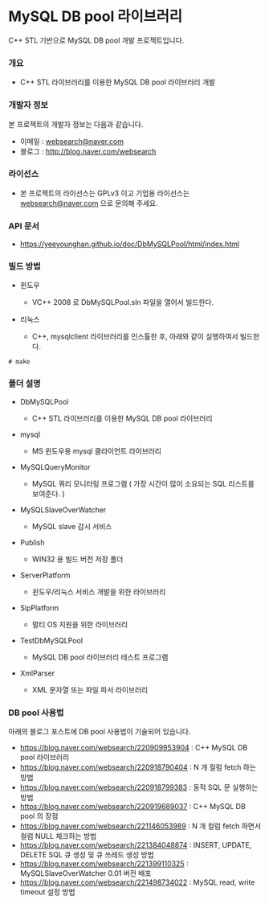 ﻿# MySQL DB pool 라이브러리
C++ STL 기반으로 MySQL DB pool 개발 프로젝트입니다.

### 개요

* C++ STL 라이브러리를 이용한 MySQL DB pool 라이브러리 개발
 
### 개발자 정보
본 프로젝트의 개발자 정보는 다음과 같습니다.

* 이메일 : websearch@naver.com
* 블로그 : http://blog.naver.com/websearch

### 라이선스

* 본 프로젝트의 라이선스는 GPLv3 이고 기업용 라이선스는 websearch@naver.com 으로 문의해 주세요.

### API 문서

* https://yeeyounghan.github.io/doc/DbMySQLPool/html/index.html

### 빌드 방법

* 윈도우
  * VC++ 2008 로 DbMySQLPool.sln 파일을 열어서 빌드한다.

* 리눅스
  * C++, mysqlclient 라이브러리를 인스톨한 후, 아래와 같이 실행하여서 빌드한다.

```
# make
```

### 폴더 설명

* DbMySQLPool
  * C++ STL 라이브러리를 이용한 MySQL DB pool 라이브러리

* mysql
  * MS 윈도우용 mysql 클라이언트 라이브러리

* MySQLQueryMonitor
  * MySQL 쿼리 모니터링 프로그램 ( 가장 시간이 많이 소요되는 SQL 리스트를 보여준다. )

* MySQLSlaveOverWatcher
  * MySQL slave 감시 서비스

* Publish
  * WIN32 용 빌드 버전 저장 폴더

* ServerPlatform
  * 윈도우/리눅스 서비스 개발을 위한 라이브러리

* SipPlatform
  * 멀티 OS 지원을 위한 라이브러리

* TestDbMySQLPool
  * MySQL DB pool 라이브러리 테스트 프로그램

* XmlParser
  * XML 문자열 또는 파일 파서 라이브러리

### DB pool 사용법
아래의 블로그 포스트에 DB pool 사용법이 기술되어 있습니다.

* https://blog.naver.com/websearch/220909953904 : C++ MySQL DB pool 라이브러리
* https://blog.naver.com/websearch/220918790404 : N 개 컬럼 fetch 하는 방법
* https://blog.naver.com/websearch/220918799383 : 동적 SQL 문 실행하는 방법
* https://blog.naver.com/websearch/220919689037 : C++ MySQL DB pool 의 장점
* https://blog.naver.com/websearch/221146053989 : N 개 컬럼 fetch 하면서 컬럼 NULL 체크하는 방법
* https://blog.naver.com/websearch/221384048874 : INSERT, UPDATE, DELETE SQL 큐 생성 및 큐 쓰레드 생성 방법
* https://blog.naver.com/websearch/221399110325 : MySQLSlaveOverWatcher 0.01 버전 배포
* https://blog.naver.com/websearch/221498734022 : MySQL read, write timeout 설정 방법
